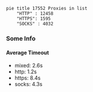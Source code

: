
```mermaid
pie title 17552 Proxies in list
    "HTTP" : 12458
    "HTTPS": 1595
    "SOCKS" : 4032
```

### Some Info
#### Average Timeout

- mixed: 2.6s
- http: 1.2s
- https: 8.4s
- socks: 4.3s